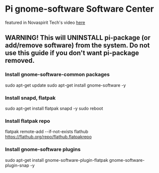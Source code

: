 # Pi gnome-software Software Center
featured in Novaspirit Tech's video [here](https://www.youtube.com/watch?v=a_q87I4EpLM&feature=youtu.be)
## **WARNING!** This will UNINSTALL pi-package (or add/remove software) from the system. Do not use this guide if you don't want pi-package removed.

### Install gnome-software-common packages
sudo apt-get update
sudo apt-get install gnome-software -y

### Install snapd, flatpak
sudo apt-get install flatpak snapd -y
sudo reboot

### Install flatpak repo
flatpak remote-add --if-not-exists flathub https://flathub.org/repo/flathub.flatpakrepo

### Install gnome-software plugins
sudo apt-get install gnome-software-plugin-flatpak gnome-software-plugin-snap -y
